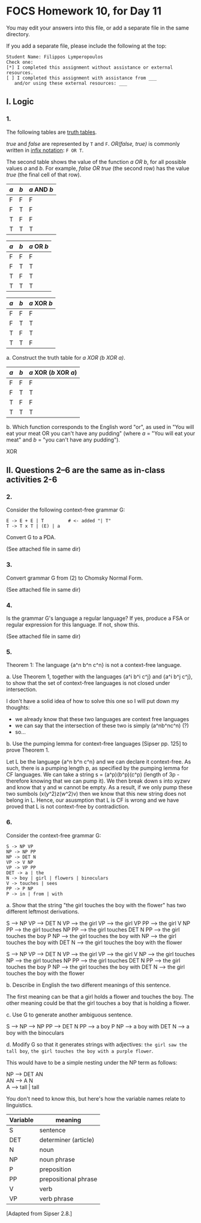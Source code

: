 # FOCS Homework 10, for Day 11

You may edit your answers into this file, or add a separate file in the same directory.

If you add a separate file, please include the following at the top:

```
Student Name: Filippos Lymperopoulos
Check one:
[*] I completed this assignment without assistance or external resources.
[ ] I completed this assignment with assistance from ___
   and/or using these external resources: ___
```

## I. Logic

### 1.

The following tables are [truth tables](https://en.wikipedia.org/wiki/Truth_table).

_true_ and _false_ are represented by `T` and `F`. _OR(false, true)_ is commonly written in [infix notation](https://en.wikipedia.org/wiki/Infix_notation): `F OR T`.

The second table shows the value of the function _a OR b_, for all possible values _a_ and _b_. For example, _false OR true_ (the second row) has the value _true_ (the final cell of that row).

_a_ | _b_ | _a_ AND _b_
----|-----|---
 F  |  F  | F
 F  |  T  | F
 T  |  F  | F
 T  |  T  | T

_a_ | _b_ | _a_ OR _b_
----|-----|---
 F  |  F  | F
 F  |  T  | T
 T  |  F  | T
 T  |  T  | T

_a_ | _b_ | _a_ XOR _b_
----|-----|---
 F  |  F  | F
 F  |  T  | T
 T  |  F  | T
 T  |  T  | F

a. Construct the truth table for _a XOR (b XOR a)_.

_a_ | _b_ | _a_ XOR (_b_ XOR _a_)
----|-----|---
 F  |  F  | F
 F  |  T  | T
 T  |  F  | F
 T  |  T  | T

b. Which function corresponds to the English word "or", as used in "You will eat your meat OR you can't have any pudding" (where _a_ = "You will eat your meat" and _b_ = "you can't have any pudding").

XOR

## II. Questions 2–6 are the same as in-class activities 2-6

### 2.

Consider the following context-free grammar G:

```
E -> E + E | T         # <- added "| T"
T -> T x T | (E) | a
```

Convert G to a PDA.

(See attached file in same dir)

### 3.

Convert grammar G from (2) to Chomsky Normal Form.

(See attached file in same dir)

### 4.

Is the grammar G's language a regular language? If yes, produce a FSA or regular expression for this language. If not, show this. 

(See attached file in same dir)

### 5.

Theorem 1: The language {a^n b^n c^n} is not a context-free language.

a. Use Theorem 1, together with the languages {a^i b^i c^j} and {a^i b^j c^j}, to show that the set of context-free languages is not closed under intersection.

I don't have a solid idea of how to solve this one so I will put down my thoughts:  
- we already know that these two languages are context free languages 
- we can say that the intersection of these two is simply (a^nb^nc^n) (?)
- so...

b. Use the pumping lemma for context-free languages [Sipser pp. 125] to prove Theorem 1.

Let L be the language {a^n b^n c^n} and we can declare it context-free. As such, there is a pumping length p, as specified by the pumping lemma for CF languages. We can take a string s = (a^p)(b^p)(c^p) (length of 3p - therefore knowing that we can pump it). We then break down s into xyzwv and know that y and w cannot be empty. As a result, if we only pump these two sumbols (x(y^2)z(w^2)v) then we know that this new string does not belong in L. Hence, our asusmption that L is CF is wrong and we have proved that L is not context-free by contradiction. 

### 6.

Consider the context-free grammar G:

```
S -> NP VP
NP -> NP PP
NP -> DET N
VP -> V NP
VP -> VP PP
DET -> a | the
N -> boy | girl | flowers | binoculars
V -> touches | sees
PP -> P NP
P -> in | from | with
```

a. Show that the string "the girl touches the boy with the flower" has two
different leftmost derivations.

S --> NP VP --> DET N VP --> the girl VP --> the girl VP PP --> the girl V NP PP --> the girl touches NP PP --> the girl touches DET N PP --> the girl touches the boy P NP --> the girl touches the boy with NP --> the girl touches the boy with DET N --> the girl touches the boy with the flower  

S --> NP VP --> DET N VP --> the girl VP --> the girl V NP --> the girl touches NP --> the girl touches NP PP --> the girl touches DET N PP --> the girl touches the boy P NP --> the girl touches the boy with DET N --> the girl touches the boy with the flower  

b. Describe in English the two different meanings of this sentence.

The first meaning can be that a girl holds a flower and touches the boy. The other meaning could be that the girl touches a boy that is holding a flower.  

c. Use G to generate another ambiguous sentence.

S --> NP --> NP PP --> DET N PP --> a boy P NP --> a boy with DET N --> a boy with the binoculars  

d. Modify G so that it generates strings with adjectives: `the girl saw the tall boy`, `the girl touches the boy with a purple flower`.

This would have to be a simple nesting under the NP term as follows:  

NP --> DET AN  
AN --> A N  
A --> tall | tall  


You don't need to know this, but here's how the variable names relate to linguistics.

Variable | meaning
---|---
S | sentence
DET | determiner (article)
N | noun
NP | noun phrase
P | preposition
PP | prepositional phrase
V | verb
VP | verb phrase

[Adapted from Sipser 2.8.]
